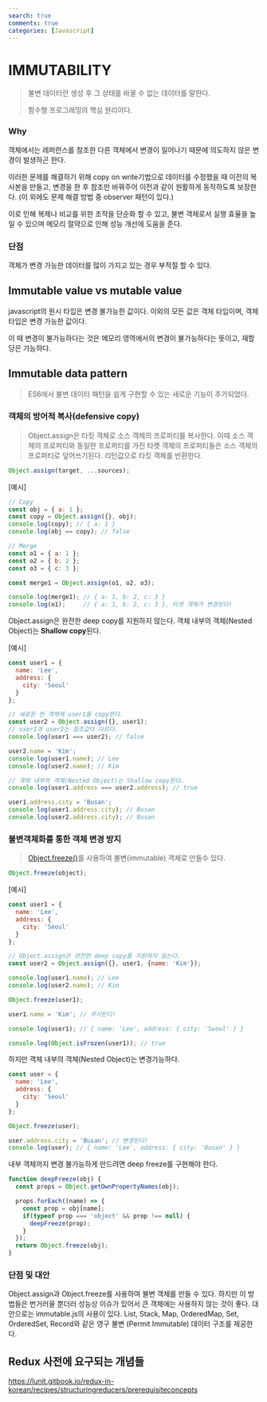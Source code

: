 ```yaml
---
search: true
comments: true
categories: [Javascript]
---
```


# IMMUTABILITY

> 불변 데이터란 생성 후 그 상태를 바꿀 수 없는 데이터를 말한다.
>
> 함수형 프로그래밍의 핵심 원리이다.

### Why

객체에서는 레퍼런스를 참조한 다른 객체에서 변경이 일어나기 때문에 의도하지 않은 변경이 발생하곤 한다. 

이러한 문제를 해결하기 위해 copy on write기법으로 데이터를 수정했을 때 이전의 복사본을 만들고, 변경을 한 후 참조만 바꿔주어 이전과 같이 원활하게 동작하도록 보장한다. (이 외에도 문제 해결 방법 중 observer 패턴이 있다.)

이로 인해 복제나 비교를 위한 조작을 단순화 할 수 있고, 불변 객체로서 실행 효율을 높일 수 있으며 메모리 절약으로 인해 성능 개선에 도움을 준다.

### 단점

객체가 변경 가능한 데이터를 많이 가지고 있는 경우 부적절 할 수 있다. 



## Immutable value vs mutable value

javascript의 원시 타입은 변경 불가능한 값이다. 이외의 모든 값은 객체 타입이며, 객체 타입은 변경 가능한 값이다.

이 때 변경이 불가능하다는 것은 메모리 영역에서의 변경이 불가능하다는 뜻이고, 재할당은 가능하다.



## Immutable data pattern

> ES6에서 불변 데이터 패턴을 쉽게 구현할 수 있는 새로운 기능이 추가되었다.

### 객체의 방어적 복사(defensive copy)

> Object.assign은 타킷 객체로 소스 객체의 프로퍼티를 복사한다. 이때 소스 객체의 프로퍼티와 동일한 프로퍼티를 가진 타켓 객체의 프로퍼티들은 소스 객체의 프로퍼티로 덮어쓰기된다. 리턴값으로 타킷 객체를 반환한다.

```js
Object.assign(target, ...sources);
```

[예시]

```js
// Copy
const obj = { a: 1 };
const copy = Object.assign({}, obj);
console.log(copy); // { a: 1 }
console.log(obj == copy); // false

// Merge
const o1 = { a: 1 };
const o2 = { b: 2 };
const o3 = { c: 3 };

const merge1 = Object.assign(o1, o2, o3);

console.log(merge1); // { a: 1, b: 2, c: 3 }
console.log(o1);     // { a: 1, b: 2, c: 3 }, 타겟 객체가 변경된다!
```

Object.assign은 완전한 deep copy를 지원하지 않는다. 객체 내부의 객체(Nested Object)는 **Shallow copy**된다.

[예시]

```js
const user1 = {
  name: 'Lee',
  address: {
    city: 'Seoul'
  }
};

// 새로운 빈 객체에 user1을 copy한다.
const user2 = Object.assign({}, user1);
// user1과 user2는 참조값이 다르다.
console.log(user1 === user2); // false

user2.name = 'Kim';
console.log(user1.name); // Lee
console.log(user2.name); // Kim

// 객체 내부의 객체(Nested Object)는 Shallow copy된다.
console.log(user1.address === user2.address); // true

user1.address.city = 'Busan';
console.log(user1.address.city); // Busan
console.log(user2.address.city); // Busan
```



### 불변객체화를 통한 객체 변경 방지

> [Object.freeze()](https://developer.mozilla.org/ko/docs/Web/JavaScript/Reference/Global_Objects/Object/freeze)를 사용하여 불변(immutable) 객체로 만들수 있다.

```js
Object.freeze(object);
```

[예시]

```js
const user1 = {
  name: 'Lee',
  address: {
    city: 'Seoul'
  }
};

// Object.assign은 완전한 deep copy를 지원하지 않는다.
const user2 = Object.assign({}, user1, {name: 'Kim'});

console.log(user1.name); // Lee
console.log(user2.name); // Kim

Object.freeze(user1);

user1.name = 'Kim'; // 무시된다!

console.log(user1); // { name: 'Lee', address: { city: 'Seoul' } }

console.log(Object.isFrozen(user1)); // true
```

하지만 객체 내부의 객체(Nested Object)는 변경가능하다.

```js
const user = {
  name: 'Lee',
  address: {
    city: 'Seoul'
  }
};

Object.freeze(user);

user.address.city = 'Busan'; // 변경된다!
console.log(user); // { name: 'Lee', address: { city: 'Busan' } }
```

내부 객체까지 변경 불가능하게 만드려면 deep freeze를 구현해야 한다.

```js
function deepFreeze(obj) {
  const props = Object.getOwnPropertyNames(obj);

  props.forEach((name) => {
    const prop = obj[name];
    if(typeof prop === 'object' && prop !== null) {
      deepFreeze(prop);
    }
  });
  return Object.freeze(obj);
}
```

### 단점 및 대안

Object.assign과 Object.freeze를 사용하여 불변 객체를 만들 수 있다. 하지만 이 방법들은 번거러울 뿐더러 성능상 이슈가 있어서 큰 객체에는 사용하지 않는 것이 좋다. 대안으로는 immutable.js의 사용이 있다. List, Stack, Map, OrderedMap, Set, OrderedSet, Record와 같은 영구 불변 (Permit Immutable) 데이터 구조를 제공한다.



## Redux 사전에 요구되는 개념들

https://lunit.gitbook.io/redux-in-korean/recipes/structuringreducers/prerequisiteconcepts
